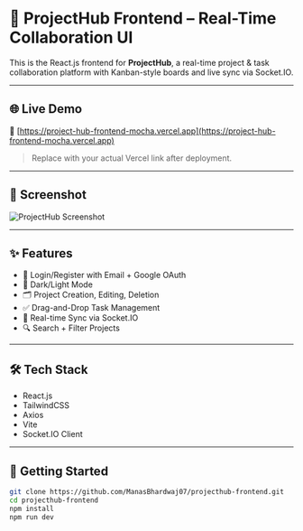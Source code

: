 # 🚀 ProjectHub Frontend – Real-Time Collaboration UI

This is the React.js frontend for **ProjectHub**, a real-time project & task collaboration platform with Kanban-style boards and live sync via Socket.IO.

---

## 🌐 Live Demo

🔗 [https://project-hub-frontend-mocha.vercel.app](https://project-hub-frontend-mocha.vercel.app)

> Replace with your actual Vercel link after deployment.

---

## 📸 Screenshot

![ProjectHub Screenshot](./screenshot.png)

---

## ✨ Features

- 🔐 Login/Register with Email + Google OAuth
- 🌙 Dark/Light Mode
- 🗂 Project Creation, Editing, Deletion
- ✅ Drag-and-Drop Task Management
- 🔁 Real-time Sync via Socket.IO
- 🔍 Search + Filter Projects

---

## 🛠 Tech Stack

- React.js
- TailwindCSS
- Axios
- Vite
- Socket.IO Client

---

## 🚀 Getting Started

```bash
git clone https://github.com/ManasBhardwaj07/projecthub-frontend.git
cd projecthub-frontend
npm install
npm run dev
